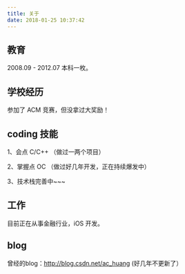 ```yaml
---
title: 关于
date: 2018-01-25 10:37:42
---
```


## 教育

2008.09 - 2012.07 本科一枚。

## 学校经历

参加了 ACM 竞赛，但没拿过大奖励！

## coding 技能

1、会点 C/C++ （做过一两个项目）

2、掌握点 OC （做过好几年开发，正在持续爆发中）

3、技术栈完善中~~~

## 工作

目前正在从事金融行业，iOS 开发。


## blog

曾经的blog：http://blog.csdn.net/ac_huang (好几年不更新了）

